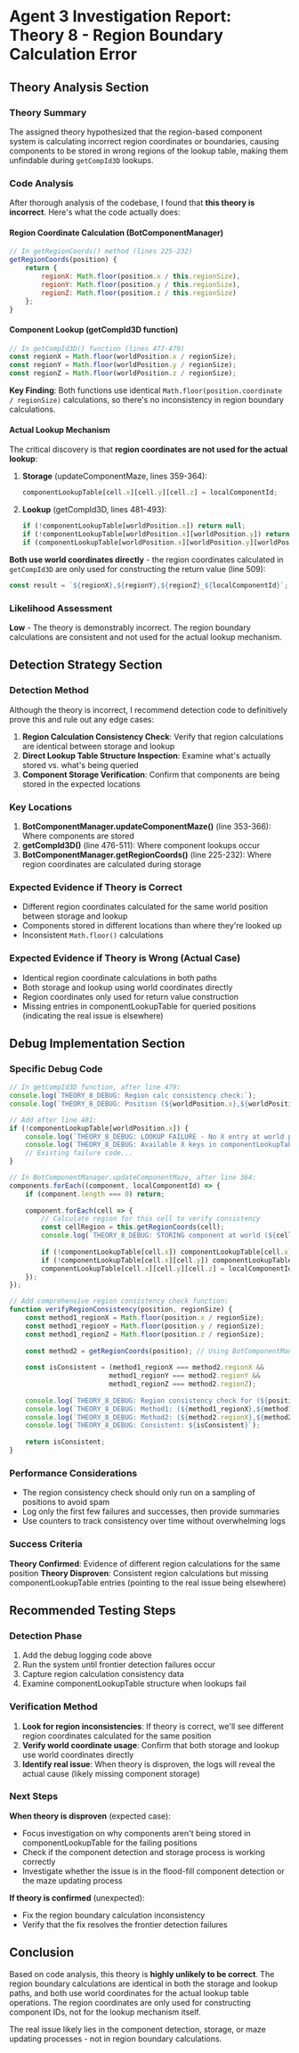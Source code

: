 # Agent 3 Investigation Report: Theory 8 - Region Boundary Calculation Error

## Theory Analysis Section

### Theory Summary
The assigned theory hypothesized that the region-based component system is calculating incorrect region coordinates or boundaries, causing components to be stored in wrong regions of the lookup table, making them unfindable during `getCompId3D` lookups.

### Code Analysis

After thorough analysis of the codebase, I found that **this theory is incorrect**. Here's what the code actually does:

#### Region Coordinate Calculation (BotComponentManager)
```javascript
// In getRegionCoords() method (lines 225-232)
getRegionCoords(position) {
    return {
        regionX: Math.floor(position.x / this.regionSize),
        regionY: Math.floor(position.y / this.regionSize),
        regionZ: Math.floor(position.z / this.regionSize)
    };
}
```

#### Component Lookup (getCompId3D function)
```javascript
// In getCompId3D() function (lines 477-479)
const regionX = Math.floor(worldPosition.x / regionSize);
const regionY = Math.floor(worldPosition.y / regionSize);
const regionZ = Math.floor(worldPosition.z / regionSize);
```

**Key Finding**: Both functions use identical `Math.floor(position.coordinate / regionSize)` calculations, so there's no inconsistency in region boundary calculations.

#### Actual Lookup Mechanism
The critical discovery is that **region coordinates are not used for the actual lookup**:

1. **Storage** (updateComponentMaze, lines 359-364):
   ```javascript
   componentLookupTable[cell.x][cell.y][cell.z] = localComponentId;
   ```

2. **Lookup** (getCompId3D, lines 481-493):
   ```javascript
   if (!componentLookupTable[worldPosition.x]) return null;
   if (!componentLookupTable[worldPosition.x][worldPosition.y]) return null;
   if (componentLookupTable[worldPosition.x][worldPosition.y][worldPosition.z] === undefined) return null;
   ```

**Both use world coordinates directly** - the region coordinates calculated in `getCompId3D` are only used for constructing the return value (line 509):
```javascript
const result = `${regionX},${regionY},${regionZ}_${localComponentId}`;
```

### Likelihood Assessment
**Low** - The theory is demonstrably incorrect. The region boundary calculations are consistent and not used for the actual lookup mechanism.

## Detection Strategy Section

### Detection Method
Although the theory is incorrect, I recommend detection code to definitively prove this and rule out any edge cases:

1. **Region Calculation Consistency Check**: Verify that region calculations are identical between storage and lookup
2. **Direct Lookup Table Structure Inspection**: Examine what's actually stored vs. what's being queried
3. **Component Storage Verification**: Confirm that components are being stored in the expected locations

### Key Locations
1. **BotComponentManager.updateComponentMaze()** (line 353-366): Where components are stored
2. **getCompId3D()** (line 476-511): Where component lookups occur
3. **BotComponentManager.getRegionCoords()** (line 225-232): Where region coordinates are calculated during storage

### Expected Evidence if Theory is Correct
- Different region coordinates calculated for the same world position between storage and lookup
- Components stored in different locations than where they're looked up
- Inconsistent `Math.floor()` calculations

### Expected Evidence if Theory is Wrong (Actual Case)
- Identical region coordinate calculations in both paths
- Both storage and lookup using world coordinates directly
- Region coordinates only used for return value construction
- Missing entries in componentLookupTable for queried positions (indicating the real issue is elsewhere)

## Debug Implementation Section

### Specific Debug Code

```javascript
// In getCompId3D function, after line 479:
console.log(`THEORY_8_DEBUG: Region calc consistency check:`);
console.log(`THEORY_8_DEBUG: Position (${worldPosition.x},${worldPosition.y},${worldPosition.z}) -> Region (${regionX},${regionY},${regionZ})`);

// Add after line 481:
if (!componentLookupTable[worldPosition.x]) {
    console.log(`THEORY_8_DEBUG: LOOKUP FAILURE - No X entry at world pos (${worldPosition.x},${worldPosition.y},${worldPosition.z})`);
    console.log(`THEORY_8_DEBUG: Available X keys in componentLookupTable: ${Object.keys(componentLookupTable).slice(0, 10).join(', ')}${Object.keys(componentLookupTable).length > 10 ? '...' : ''}`);
    // Existing failure code...
}
```

```javascript
// In BotComponentManager.updateComponentMaze, after line 364:
components.forEach((component, localComponentId) => {
    if (component.length === 0) return;
    
    component.forEach(cell => {
        // Calculate region for this cell to verify consistency
        const cellRegion = this.getRegionCoords(cell);
        console.log(`THEORY_8_DEBUG: STORING component at world (${cell.x},${cell.y},${cell.z}) with region (${cellRegion.regionX},${cellRegion.regionY},${cellRegion.regionZ}), localId=${localComponentId}`);
        
        if (!componentLookupTable[cell.x]) componentLookupTable[cell.x] = {};
        if (!componentLookupTable[cell.x][cell.y]) componentLookupTable[cell.x][cell.y] = {};
        componentLookupTable[cell.x][cell.y][cell.z] = localComponentId;
    });
});
```

```javascript
// Add comprehensive region consistency check function:
function verifyRegionConsistency(position, regionSize) {
    const method1_regionX = Math.floor(position.x / regionSize);
    const method1_regionY = Math.floor(position.y / regionSize);
    const method1_regionZ = Math.floor(position.z / regionSize);
    
    const method2 = getRegionCoords(position); // Using BotComponentManager method
    
    const isConsistent = (method1_regionX === method2.regionX && 
                         method1_regionY === method2.regionY && 
                         method1_regionZ === method2.regionZ);
    
    console.log(`THEORY_8_DEBUG: Region consistency check for (${position.x},${position.y},${position.z}):`);
    console.log(`THEORY_8_DEBUG: Method1: (${method1_regionX},${method1_regionY},${method1_regionZ})`);
    console.log(`THEORY_8_DEBUG: Method2: (${method2.regionX},${method2.regionY},${method2.regionZ})`);
    console.log(`THEORY_8_DEBUG: Consistent: ${isConsistent}`);
    
    return isConsistent;
}
```

### Performance Considerations
- The region consistency check should only run on a sampling of positions to avoid spam
- Log only the first few failures and successes, then provide summaries
- Use counters to track consistency over time without overwhelming logs

### Success Criteria
**Theory Confirmed**: Evidence of different region calculations for the same position
**Theory Disproven**: Consistent region calculations but missing componentLookupTable entries (pointing to the real issue being elsewhere)

## Recommended Testing Steps

### Detection Phase
1. Add the debug logging code above
2. Run the system until frontier detection failures occur
3. Capture region calculation consistency data
4. Examine componentLookupTable structure when lookups fail

### Verification Method
1. **Look for region inconsistencies**: If theory is correct, we'll see different region coordinates calculated for the same position
2. **Verify world coordinate usage**: Confirm that both storage and lookup use world coordinates directly
3. **Identify real issue**: When theory is disproven, the logs will reveal the actual cause (likely missing component storage)

### Next Steps
**When theory is disproven** (expected case):
- Focus investigation on why components aren't being stored in componentLookupTable for the failing positions
- Check if the component detection and storage process is working correctly
- Investigate whether the issue is in the flood-fill component detection or the maze updating process

**If theory is confirmed** (unexpected):
- Fix the region boundary calculation inconsistency
- Verify that the fix resolves the frontier detection failures

## Conclusion

Based on code analysis, this theory is **highly unlikely to be correct**. The region boundary calculations are identical in both the storage and lookup paths, and both use world coordinates for the actual lookup table operations. The region coordinates are only used for constructing component IDs, not for the lookup mechanism itself.

The real issue likely lies in the component detection, storage, or maze updating processes - not in region boundary calculations.